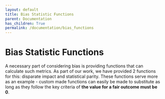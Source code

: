 ```yaml
---
layout: default
title: Bias Statistic Functions
parent: Documentation
has_children: True
permalink: /documentation/bias_functions
---
```


# Bias Statistic Functions

A necessary part of considering bias is providing functions that can calculate such metrics. As part of our work, 
we have provided 2 functions for this: disparate impact and statistical parity. These functions serve more as an example - 
custom made functions can easily be made to substitute as long as they follow the key criteria of <b>the value for 
a fair outcome must be 0</b>.

